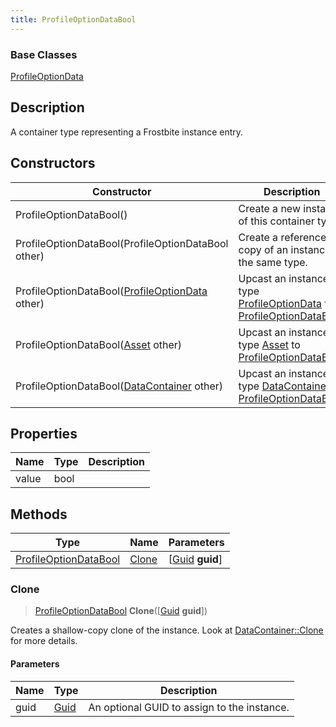 ```yaml
---
title: ProfileOptionDataBool
---
```

### Base Classes

[ProfileOptionData](/vext/ref/fb/profileoptiondata/)

## Description

A container type representing a Frostbite instance entry.

## Constructors

| Constructor                                                                      | Description                                                                                                                       |
| -------------------------------------------------------------------------------- | --------------------------------------------------------------------------------------------------------------------------------- |
| ProfileOptionDataBool()                                                          | Create a new instance of this container type.                                                                                     |
| ProfileOptionDataBool(ProfileOptionDataBool other)                               | Create a reference copy of an instance of the same type.                                                                          |
| ProfileOptionDataBool([ProfileOptionData](/vext/ref/fb/profileoptiondata/) other)              | Upcast an instance of type [ProfileOptionData](/vext/ref/fb/profileoptiondata/) to [ProfileOptionDataBool](/vext/ref/fb/profileoptiondatabool/).              |
| ProfileOptionDataBool([Asset](/vext/ref/fb/asset/) other)                                      | Upcast an instance of type [Asset](/vext/ref/fb/asset/) to [ProfileOptionDataBool](/vext/ref/fb/profileoptiondatabool/).                                      |
| ProfileOptionDataBool([DataContainer](/vext/ref/shared/class/datacontainer) other) | Upcast an instance of type [DataContainer](/vext/ref/shared/class/datacontainer) to [ProfileOptionDataBool](/vext/ref/fb/profileoptiondatabool/). |

## Properties

| Name  | Type | Description |
| ----- | ---- | ----------- |
| value | bool |             |

## Methods

| Type                                           | Name            | Parameters                                     |
| ---------------------------------------------- | --------------- | ---------------------------------------------- |
| [ProfileOptionDataBool](/vext/ref/fb/profileoptiondatabool/) | [Clone](#clone) | \[[Guid](/vext/ref/shared/class/guid) **guid**\] |

### Clone

> [ProfileOptionDataBool](/vext/ref/fb/profileoptiondatabool/) **Clone**(\[[Guid](/vext/ref/shared/class/guid) **guid**\])

Creates a shallow-copy clone of the instance. Look at [DataContainer::Clone](/vext/ref/shared/class/datacontainer#clone) for more details.

#### Parameters

| Name | Type         | Description                                 |
| ---- | ------------ | ------------------------------------------- |
| guid | [Guid](/vext/ref/shared/class/guid/) | An optional GUID to assign to the instance. |
